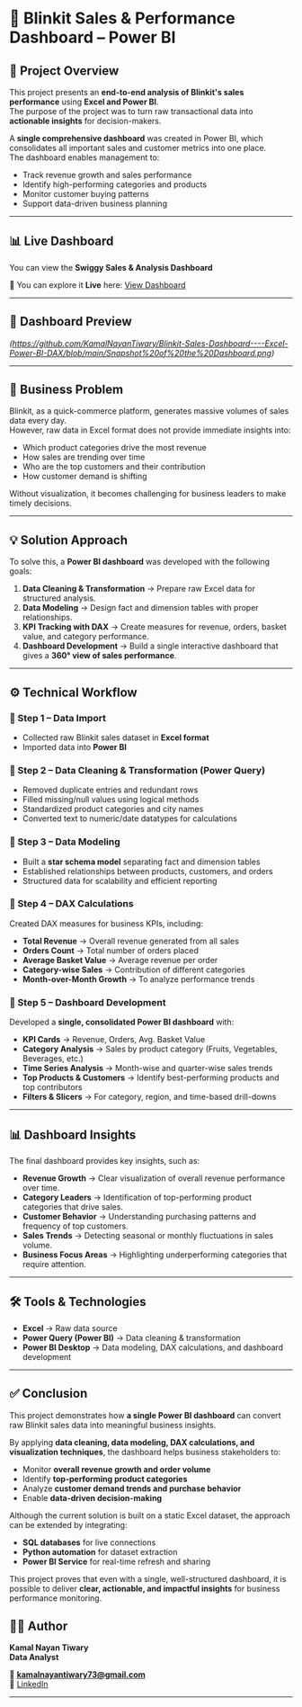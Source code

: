 # 🛒 Blinkit Sales & Performance Dashboard – Power BI  

## 📌 Project Overview  
This project presents an **end-to-end analysis of Blinkit's sales performance** using **Excel and Power BI**.  
The purpose of the project was to turn raw transactional data into **actionable insights** for decision-makers.  

A **single comprehensive dashboard** was created in Power BI, which consolidates all important sales and customer metrics into one place.  
The dashboard enables management to:  
- Track revenue growth and sales performance  
- Identify high-performing categories and products  
- Monitor customer buying patterns  
- Support data-driven business planning  

---

## 📊 Live Dashboard

You can view the **Swiggy Sales & Analysis Dashboard** 

🔗 You can explore it **Live** here: [View Dashboard](https://app.powerbi.com/view?r=eyJrIjoiOWJhNDg0ZTktMTUwNC00OWZiLTg0NDgtOWJjM2VkNTFkMDM1IiwidCI6ImNhZDFhYWU2LTc3MjEtNGE2Yy05ZWM3LWY1MWQ4YTJkYjY5NiJ9)

---

## 📸 Dashboard Preview  
*(https://github.com/KamalNayanTiwary/Blinkit-Sales-Dashboard----Excel-Power-BI-DAX/blob/main/Snapshot%20of%20the%20Dashboard.png)*  

---

## 🎯 Business Problem  
Blinkit, as a quick-commerce platform, generates massive volumes of sales data every day.  
However, raw data in Excel format does not provide immediate insights into:  
- Which product categories drive the most revenue  
- How sales are trending over time  
- Who are the top customers and their contribution  
- How customer demand is shifting  

Without visualization, it becomes challenging for business leaders to make timely decisions.  

---

## 💡 Solution Approach  
To solve this, a **Power BI dashboard** was developed with the following goals:  
1. **Data Cleaning & Transformation** → Prepare raw Excel data for structured analysis.  
2. **Data Modeling** → Design fact and dimension tables with proper relationships.  
3. **KPI Tracking with DAX** → Create measures for revenue, orders, basket value, and category performance.  
4. **Dashboard Development** → Build a single interactive dashboard that gives a **360° view of sales performance**.  

---

## ⚙️ Technical Workflow  

### 🔹 Step 1 – Data Import  
- Collected raw Blinkit sales dataset in **Excel format**  
- Imported data into **Power BI**  

### 🔹 Step 2 – Data Cleaning & Transformation (Power Query)  
- Removed duplicate entries and redundant rows  
- Filled missing/null values using logical methods  
- Standardized product categories and city names  
- Converted text to numeric/date datatypes for calculations  

### 🔹 Step 3 – Data Modeling  
- Built a **star schema model** separating fact and dimension tables  
- Established relationships between products, customers, and orders  
- Structured data for scalability and efficient reporting  

### 🔹 Step 4 – DAX Calculations  
Created DAX measures for business KPIs, including:  
- **Total Revenue** → Overall revenue generated from all sales  
- **Orders Count** → Total number of orders placed  
- **Average Basket Value** → Average revenue per order  
- **Category-wise Sales** → Contribution of different categories  
- **Month-over-Month Growth** → To analyze performance trends  

### 🔹 Step 5 – Dashboard Development  
Developed a **single, consolidated Power BI dashboard** with:  
- **KPI Cards** → Revenue, Orders, Avg. Basket Value  
- **Category Analysis** → Sales by product category (Fruits, Vegetables, Beverages, etc.)  
- **Time Series Analysis** → Month-wise and quarter-wise sales trends  
- **Top Products & Customers** → Identify best-performing products and top contributors  
- **Filters & Slicers** → For category, region, and time-based drill-downs  

---

## 📊 Dashboard Insights  

The final dashboard provides key insights, such as:  
- **Revenue Growth** → Clear visualization of overall revenue performance over time.  
- **Category Leaders** → Identification of top-performing product categories that drive sales.  
- **Customer Behavior** → Understanding purchasing patterns and frequency of top customers.  
- **Sales Trends** → Detecting seasonal or monthly fluctuations in sales volume.  
- **Business Focus Areas** → Highlighting underperforming categories that require attention.  

---

## 🛠️ Tools & Technologies  
- **Excel** → Raw data source  
- **Power Query (Power BI)** → Data cleaning & transformation  
- **Power BI Desktop** → Data modeling, DAX calculations, and dashboard development  

---

## ✅ Conclusion  

This project demonstrates how **a single Power BI dashboard** can convert raw Blinkit sales data into meaningful business insights.  

By applying **data cleaning, data modeling, DAX calculations, and visualization techniques**, the dashboard helps business stakeholders to:  
- Monitor **overall revenue growth and order volume**  
- Identify **top-performing product categories**  
- Analyze **customer demand trends and purchase behavior**  
- Enable **data-driven decision-making**  

Although the current solution is built on a static Excel dataset, the approach can be extended by integrating:  
- **SQL databases** for live connections  
- **Python automation** for dataset extraction  
- **Power BI Service** for real-time refresh and sharing  

This project proves that even with a single, well-structured dashboard, it is possible to deliver **clear, actionable, and impactful insights** for business performance monitoring.  


## 👨‍💻 Author  

**Kamal Nayan Tiwary**  
**Data Analyst**

📧 **kamalnayantiwary73@gmail.com**  
🔗 [LinkedIn](https://www.linkedin.com/in/kamal-nayan-tiwary-2022-2026-/)  

---

